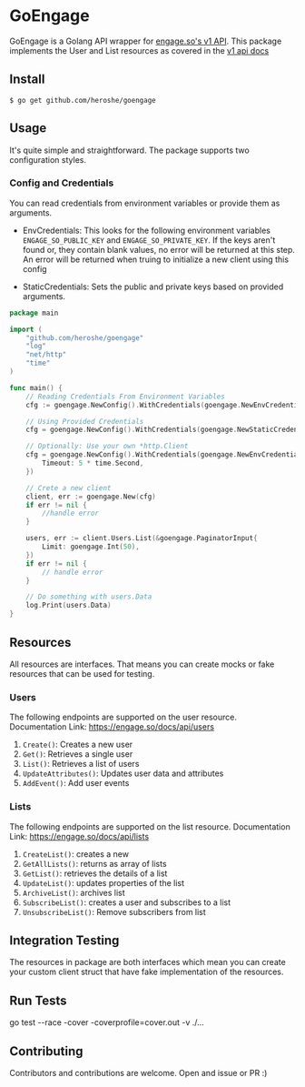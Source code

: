 # GoEngage

GoEngage is a Golang API wrapper for [engage.so's v1 API](https://engage.so).
This package implements the User and List resources as covered in the [v1 api docs](https://engage.so/docs/)

## Install
```
$ go get github.com/heroshe/goengage
```

## Usage
It's quite simple and straightforward. The package supports two configuration styles.


### Config and Credentials

You can read credentials from environment variables or provide them as arguments.
* EnvCredentials: This looks for the following environment variables `ENGAGE_SO_PUBLIC_KEY` and `ENGAGE_SO_PRIVATE_KEY`. 
  If the keys aren't found or, they contain blank values, no error will be returned at this step. An error
  will be returned when truing to initialize a new client using this config
  
* StaticCredentials: Sets the public and private keys based on provided arguments.

```go
package main

import (
	"github.com/heroshe/goengage"
	"log"
	"net/http"
	"time"
)

func main() {
	// Reading Credentials From Environment Variables
	cfg := goengage.NewConfig().WithCredentials(goengage.NewEnvCredentials())

	// Using Provided Credentials
	cfg = goengage.NewConfig().WithCredentials(goengage.NewStaticCredentials("your_public_key", "your_private_key"))

	// Optionally: Use your own *http.Client
	cfg = goengage.NewConfig().WithCredentials(goengage.NewEnvCredentials()).WithHttpClient(&http.Client{
		Timeout: 5 * time.Second,
	})

	// Crete a new client
	client, err := goengage.New(cfg)
	if err != nil {
		//handle error
	}

	users, err := client.Users.List(&goengage.PaginatorInput{
		Limit: goengage.Int(50),
	})
	if err != nil {
		// handle error
	}

	// Do something with users.Data
	log.Print(users.Data)
}

```

## Resources
All resources are interfaces. That means you can create mocks or fake resources that can be used for testing.

### Users
The following endpoints are supported on the user resource. Documentation Link: https://engage.so/docs/api/users
1. `Create()`: Creates a new user
2. `Get()`: Retrieves a single user
3. `List()`: Retrieves a list of users
4. `UpdateAttributes()`: Updates user data and attributes
5. `AddEvent()`: Add user events

### Lists
The following endpoints are supported on the list resource. Documentation Link: https://engage.so/docs/api/lists
1. `CreateList()`: creates a new
2. `GetAllLists()`: returns as array of lists
3. `GetList()`: retrieves the details of a list
4. `UpdateList()`: updates properties of the list
5. `ArchiveList()`:  archives list
6. `SubscribeList()`: creates a user and subscribes to a list
7. `UnsubscribeList()`: Remove subscribers from list

## Integration Testing
The resources in package are both interfaces which mean you can create your custom client struct that have fake implementation
of the resources.

## Run Tests
go test --race -cover -coverprofile=cover.out -v ./...

## Contributing
Contributors and contributions are welcome. Open and issue or PR :)
